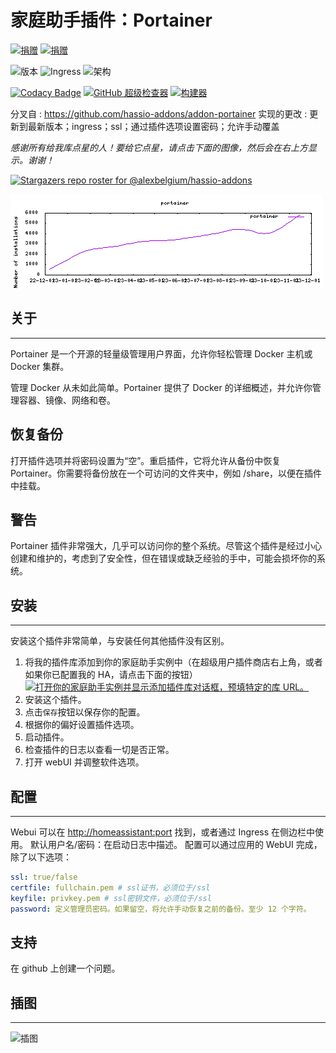 # 家庭助手插件：Portainer

[![捐赠][donation-badge]](https://www.buymeacoffee.com/alexbelgium)
[![捐赠][paypal-badge]](https://www.paypal.com/donate/?hosted_button_id=DZFULJZTP3UQA)

![版本](https://img.shields.io/badge/dynamic/json?label=Version&query=%24.version&url=https%3A%2F%2Fraw.githubusercontent.com%2Falexbelgium%2Fhassio-addons%2Fmaster%2Fportainer%2Fconfig.json)
![Ingress](https://img.shields.io/badge/dynamic/json?label=Ingress&query=%24.ingress&url=https%3A%2F%2Fraw.githubusercontent.com%2Falexbelgium%2Fhassio-addons%2Fmaster%2Fportainer%2Fconfig.json)
![架构](https://img.shields.io/badge/dynamic/json?color=success&label=Arch&query=%24.arch&url=https%3A%2F%2Fraw.githubusercontent.com%2Falexbelgium%2Fhassio-addons%2Fmaster%2Fportainer%2Fconfig.json)

[![Codacy Badge](https://app.codacy.com/project/badge/Grade/9c6cf10bdbba45ecb202d7f579b5be0e)](https://www.codacy.com/gh/alexbelgium/hassio-addons/dashboard?utm_source=github.com&utm_medium=referral&utm_content=alexbelgium/hassio-addons&utm_campaign=Badge_Grade)
[![GitHub 超级检查器](https://img.shields.io/github/actions/workflow/status/alexbelgium/hassio-addons/weekly-supelinter.yaml?label=Lint%20code%20base)](https://github.com/alexbelgium/hassio-addons/actions/workflows/weekly-supelinter.yaml)
[![构建器](https://img.shields.io/github/actions/workflow/status/alexbelgium/hassio-addons/onpush_builder.yaml?label=Builder)](https://github.com/alexbelgium/hassio-addons/actions/workflows/onpush_builder.yaml)

[donation-badge]: https://img.shields.io/badge/Buy%20me%20a%20coffee%20(no%20paypal)-%23d32f2f?logo=buy-me-a-coffee&style=flat&logoColor=white
[paypal-badge]: https://img.shields.io/badge/Buy%20me%20a%20coffee%20with%20Paypal-0070BA?logo=paypal&style=flat&logoColor=white

分叉自 : https://github.com/hassio-addons/addon-portainer
实现的更改 : 更新到最新版本；ingress；ssl；通过插件选项设置密码；允许手动覆盖

_感谢所有给我库点星的人！要给它点星，请点击下面的图像，然后会在右上方显示。谢谢！_

[![Stargazers repo roster for @alexbelgium/hassio-addons](https://raw.githubusercontent.com/alexbelgium/hassio-addons/master/.github/stars2.svg)](https://github.com/alexbelgium/hassio-addons/stargazers)

![下载演变](https://raw.githubusercontent.com/alexbelgium/hassio-addons/master/portainer/stats.png)

## 关于

---

Portainer 是一个开源的轻量级管理用户界面，允许你轻松管理 Docker 主机或 Docker 集群。

管理 Docker 从未如此简单。Portainer 提供了 Docker 的详细概述，并允许你管理容器、镜像、网络和卷。

## 恢复备份

打开插件选项并将密码设置为“空”。重启插件，它将允许从备份中恢复 Portainer。你需要将备份放在一个可访问的文件夹中，例如 /share，以便在插件中挂载。

## 警告

Portainer 插件非常强大，几乎可以访问你的整个系统。尽管这个插件是经过小心创建和维护的，考虑到了安全性，但在错误或缺乏经验的手中，可能会损坏你的系统。

## 安装

---

安装这个插件非常简单，与安装任何其他插件没有区别。

1. 将我的插件库添加到你的家庭助手实例中（在超级用户插件商店右上角，或者如果你已配置我的 HA，请点击下面的按钮）
   [![打开你的家庭助手实例并显示添加插件库对话框，预填特定的库 URL。](https://my.home-assistant.io/badges/supervisor_add_addon_repository.svg)](https://my.home-assistant.io/redirect/supervisor_add_addon_repository/?repository_url=https%3A%2F%2Fgithub.com%2Falexbelgium%2Fhassio-addons)
2. 安装这个插件。
3. 点击`保存`按钮以保存你的配置。
4. 根据你的偏好设置插件选项。
5. 启动插件。
6. 检查插件的日志以查看一切是否正常。
7. 打开 webUI 并调整软件选项。

## 配置

---

Webui 可以在 <http://homeassistant:port> 找到，或者通过 Ingress 在侧边栏中使用。
默认用户名/密码：在启动日志中描述。
配置可以通过应用的 WebUI 完成，除了以下选项：

```yaml
ssl: true/false
certfile: fullchain.pem # ssl证书，必须位于/ssl
keyfile: privkey.pem # ssl密钥文件，必须位于/ssl
password: 定义管理员密码。如果留空，将允许手动恢复之前的备份。至少 12 个字符。
```

## 支持

在 github 上创建一个问题。

## 插图

---

![插图](https://github.com/hassio-addons/addon-portainer/raw/main/images/screenshot.png)